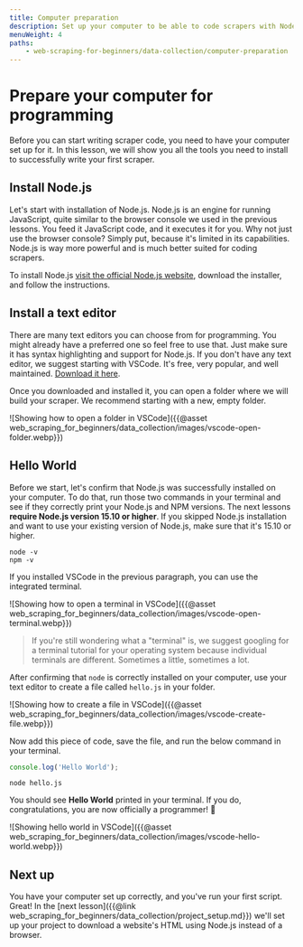 ```yaml
---
title: Computer preparation
description: Set up your computer to be able to code scrapers with Node.js and JavaScript. Download Node.js and NPM and run a Hello World script.
menuWeight: 4
paths:
    - web-scraping-for-beginners/data-collection/computer-preparation
---
```


# [](#prepare) Prepare your computer for programming

Before you can start writing scraper code, you need to have your computer set up for it. In this lesson, we will show you all the tools you need to install to successfully write your first scraper.

## [](#install-node) Install Node.js

Let's start with installation of Node.js. Node.js is an engine for running JavaScript, quite similar to the browser console we used in the previous lessons. You feed it JavaScript code, and it executes it for you. Why not just use the browser console? Simply put, because it's limited in its capabilities. Node.js is way more powerful and is much better suited for coding scrapers.

To install Node.js <a href="https://nodejs.org/en/download/" target="_blank">visit the official Node.js website</a>, download the installer, and follow the instructions.

## [](#install-editor) Install a text editor

There are many text editors you can choose from for programming. You might already have a preferred one so feel free to use that. Just make sure it has syntax highlighting and support for Node.js. If you don't have any text editor, we suggest starting with VSCode. It's free, very popular, and well maintained. <a href="https://code.visualstudio.com/download" target="_blank">Download it here</a>.

Once you downloaded and installed it, you can open a folder where we will build your scraper. We recommend starting with a new, empty folder.

![Showing how to open a folder in VSCode]({{@asset web_scraping_for_beginners/data_collection/images/vscode-open-folder.webp}})

## [](#hello-world) Hello World

Before we start, let's confirm that Node.js was successfully installed on your computer. To do that, run those two commands in your terminal and see if they correctly print your Node.js and NPM versions. The next lessons **require Node.js version 15.10 or higher**. If you skipped Node.js installation and want to use your existing version of Node.js, make sure that it's 15.10 or higher.

```shell
node -v
npm -v
```

If you installed VSCode in the previous paragraph, you can use the integrated terminal.

![Showing how to open a terminal in VSCode]({{@asset web_scraping_for_beginners/data_collection/images/vscode-open-terminal.webp}})

> If you're still wondering what a "terminal" is, we suggest googling for a terminal tutorial for your operating system because individual terminals are different. Sometimes a little, sometimes a lot.

After confirming that `node` is correctly installed on your computer, use your text editor to create a file called `hello.js` in your folder.

![Showing how to create a file in VSCode]({{@asset web_scraping_for_beginners/data_collection/images/vscode-create-file.webp}})

Now add this piece of code, save the file, and run the below command in your terminal.

```js
console.log('Hello World');
```

```shell
node hello.js
```

You should see **Hello World** printed in your terminal. If you do, congratulations, you are now officially a programmer! 🚀

![Showing hello world in VSCode]({{@asset web_scraping_for_beginners/data_collection/images/vscode-hello-world.webp}})

## [](#next) Next up

You have your computer set up correctly, and you've run your first script. Great! In the [next lesson]({{@link web_scraping_for_beginners/data_collection/project_setup.md}}) we'll set up your project to download a website's HTML using Node.js instead of a browser.
